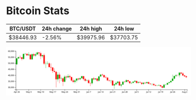 # Bitcoin Stats

BTC/USDT|24h change|24h high|24h low|
|---|---|---|---|
|$38446.93|-2.56%|$39975.96|$37703.75|

<img src="./chart.svg">
